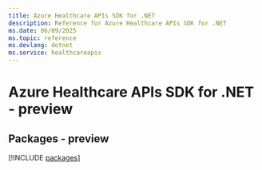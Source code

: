 ```yaml
---
title: Azure Healthcare APIs SDK for .NET
description: Reference for Azure Healthcare APIs SDK for .NET
ms.date: 06/09/2025
ms.topic: reference
ms.devlang: dotnet
ms.service: healthcareapis
---
```

# Azure Healthcare APIs SDK for .NET - preview
## Packages - preview
[!INCLUDE [packages](healthcare-apis-index.md)]